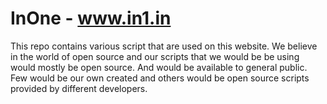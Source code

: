 InOne - www.in1.in
=====
This repo contains various script that are used on this website.
We believe in the world of open source and our scripts that we would be be using would mostly be open source. And would be available to general public.
Few would be our own created and others would be open source scripts provided by different developers.
